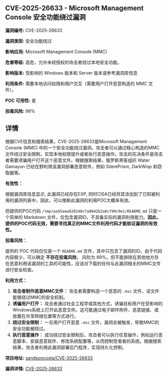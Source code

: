 ## CVE-2025-26633 - Microsoft Management Console 安全功能绕过漏洞

**漏洞编号:** CVE-2025-26633

**漏洞类型:** 安全功能绕过

**影响应用:** Microsoft Management Console (MMC)

**危害等级:** 高危，允许未经授权的攻击者绕过本地安全功能。

**影响版本:** 受影响的 Windows 版本和 Server 版本请参考漏洞库信息

**利用条件:** 需要本地访问权限和用户交互（需要用户打开恶意构造的 MMC 文件）。

**POC 可用性:** 是

**投毒风险:** 99%

## 详情

根据CVE信息和搜索结果，CVE-2025-26633是Microsoft Management Console (MMC) 中的一个安全功能绕过漏洞。攻击者可以通过精心构造的MMC文件绕过安全限制，实现本地权限提升或者执行恶意操作。攻击的先决条件是攻击者需要诱骗用户打开这个恶意文件。根据搜索结果，俄罗斯黑客组织 Water Gamayun 已经在野利用该漏洞部署恶意软件，例如 SilentPrism, DarkWisp 和窃取器等。

**有效性：**

根据漏洞库信息显示, 此漏洞已经存在EXP, 同时CISA已经将其添加到了已知被利用的漏洞列表中，因此，可以推断此漏洞的利用POC大概率有效。

但提供的POC代码 `/tmp/aa55aee828248c7a0042b2a8c799c9e1/README.md` 只是一个简单的 Markdown 文件，仅包含漏洞ID，不具备实际的漏洞利用能力。**因此，提供的POC代码无效，需要寻找真正的MMC文件利用代码才能验证漏洞的有效性。**

**投毒风险：**

提供的 POC 代码仅仅是一个 `README.md` 文件，其中只包含了漏洞的ID。由于代码内容极少，可以确定 **不存在投毒风险**， 风险为 99%。但不能排除在其他地方存在恶意利用该漏洞的工具的可能性，应该对下载的任何与此漏洞相关的MMC文件进行安全检查。

**利用方式：**

1.  **攻击者制作恶意MMC文件：** 攻击者需要构造一个恶意的 `.msc` 文件，该文件能够绕过MMC的安全机制。
2.  **诱骗用户打开：** 攻击者通过社会工程学或其他方式，诱骗目标用户在受影响的Windows系统上打开此恶意文件。这可能通过电子邮件附件、恶意链接、或放置在共享网络位置等方式进行。
3.  **绕过安全限制：** 一旦用户打开恶意 `.msc` 文件，漏洞会被触发，导致MMC的安全功能被绕过。
4.  **执行恶意操作：** 成功绕过安全限制后，攻击者可以执行任意操作，例如运行恶意脚本、安装恶意软件、修改系统配置等，从而控制受害者的系统。根据搜索结果，攻击者利用此漏洞部署后门程序，实现持久化控制。

**项目地址:** [sandsoncosta/CVE-2025-26633](https://github.com/sandsoncosta/CVE-2025-26633)

**漏洞详情:** [CVE-2025-26633](https://nvd.nist.gov/vuln/detail/CVE-2025-26633)